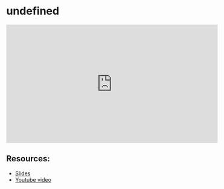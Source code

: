 # undefined
                
<iframe width="560" height="315" src="https://www.youtube-nocookie.com/embed/o6cMWhSkDag?start=0" frameborder="0" allow="accelerometer; autoplay; encrypted-media; gyroscope; picture-in-picture" allowfullscreen="allowfullscreen">
</iframe><BR>

## Resources:
- [Slides](https://github.com/arshare/resources_balagha_pdfs)
- [Youtube video](https://www.youtube.com/watch?v=o6cMWhSkDag&list=PLzn0qdi6JpdtdAyaM2yvvY1Yk9i4EpLHD&index=57)

